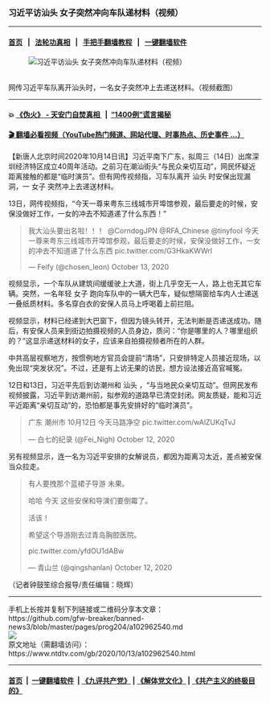 ### 习近平访汕头 女子突然冲向车队递材料（视频）
------------------------

#### [首页](https://github.com/gfw-breaker/banned-news3/blob/master/README.md) &nbsp;&nbsp;|&nbsp;&nbsp; [法轮功真相](https://github.com/begood0513/basic/blob/master/README.md)  &nbsp;&nbsp;|&nbsp;&nbsp; [手把手翻墙教程](https://github.com/gfw-breaker/guides/wiki)  &nbsp;&nbsp;|&nbsp;&nbsp; [一键翻墙软件](https://github.com/gfw-breaker/nogfw/blob/master/README.md)  



<div><div class="featured_image">
 <figure>
  <img alt="习近平访汕头 女子突然冲向车队递材料（视频）" src="https://i.ntdtv.com/assets/uploads/2020/10/1602591235556.jpg"/>
 </figure><br/>
 <span class="caption">
  网传习近平车队离开汕头时，一名女子突然冲上去递送材料。（视频截图）
 </span>
</div>
</div><hr/>

#### 💥 [《伪火》 - 天安门自焚真相 ](http://158.247.195.190:10000/videos/blog/weihuo.html)&nbsp; |&nbsp; [“1400例”谎言揭秘  ](http://158.247.195.190:10000/videos/blog/jiexi1400.html)

#### [ 🎬  翻墙必看视频（YouTube热门频道、网站代理、时事热点、历史事件 ...）](https://github.com/gfw-breaker/links/blob/master/banned.md)

<div><div class="post_content" itemprop="articleBody">
 <p>
  【新唐人北京时间2020年10月14日讯】习近平南下广东，拟周三（14日）出席深圳经济特区成立40周年活动。之前习在潮汕街头“与民众亲切互动”，网民怀疑近距离接触的都是“临时演员”。但有网传视频指，习车队离开
  <ok href="https://www.ntdtv.com/gb/汕头.htm">
   汕头
  </ok>
  时安保出现漏洞，一
  <ok href="https://www.ntdtv.com/gb/女子.htm">
   女子
  </ok>
  突然冲上去递送材料。
 </p>
 <p>
  13日，网传视频指，“今天一尊来粤东三线城市开埠馆参观，最后要走的时候，安保没做好工作，一女的冲去不知道递了什么东西！”
 </p>
 <blockquote class="twitter-tweet" data-dnt="true" data-width="500">
  <p dir="ltr" lang="zh">
   我大汕头要出名啦！！！
   <ok href="https://twitter.com/CorndogJPN?ref_src=twsrc%5Etfw">
    @CorndogJPN
   </ok>
   <ok href="https://twitter.com/RFA_Chinese?ref_src=twsrc%5Etfw">
    @RFA_Chinese
   </ok>
   <ok href="https://twitter.com/tinyfool?ref_src=twsrc%5Etfw">
    @tinyfool
   </ok>
   今天一尊来粤东三线城市开埠馆参观，最后要走的时候，安保没做好工作，一女的冲去不知道递了什么东西
   <ok href="https://t.co/G3HkaKWWrl">
    pic.twitter.com/G3HkaKWWrl
   </ok>
  </p>
  <p>
   — Feify (@chosen_leon)
   <ok href="https://twitter.com/chosen_leon/status/1315940542027427842?ref_src=twsrc%5Etfw">
    October 13, 2020
   </ok>
  </p>
 </blockquote>
 <p>
  <script async="" charset="utf-8" src="https://platform.twitter.com/widgets.js">
  </script>
 </p>
 <p>
  <p>
   视频显示，一个车队从建筑间缓缓驶上大道，街上几乎空无一人，路上也无其它车辆。突然，一名年轻
   <ok href="https://www.ntdtv.com/gb/女子.htm">
    女子
   </ok>
   跑向车队中的一辆大巴车，疑似想隔窗给车内人士递送一叠纸质材料。多名穿白衣的安保人员马上呼喝着上前拦阻。
  </p>
  <p>
   视频显示，材料已经递到大巴窗下，但因为镜头转开，无法判断是否递送成功。随后，有安保人员来到街边拍摄视频的人员身边，质问：“你是哪里的人？哪里组织的？”这显示递送材料的女子，应该来自拍摄视频者所在的人群。
  </p>
  <p>
   中共高层视察地方，按惯例地方官员会提前“清场”，只安排特定人员接近现场，以免出现“突发状况”。不过，还是有上访无果的访民，想方设法接近高官喊冤。
  </p>
  <p>
   12日和13日，习近平先后到访潮州和
   <ok href="https://www.ntdtv.com/gb/汕头.htm">
    汕头
   </ok>
   ，“与当地民众亲切互动”。但网民发布视频披露，习近平到访潮州前，拟参观的道路早已清空封闭。网友质疑，能和习近平近距离“亲切互动”的，恐怕都是事先安排好的“临时演员”。
  </p>
  <blockquote class="twitter-tweet" data-dnt="true" data-width="500">
   <p dir="ltr" lang="zh">
    广东 潮州市 10月12日 今天马路净空
    <ok href="https://t.co/wAlZUKqTvJ">
     pic.twitter.com/wAlZUKqTvJ
    </ok>
   </p>
   <p>
    — 白七的纪录 (@Fei_Nigh)
    <ok href="https://twitter.com/Fei_Nigh/status/1315624186535014401?ref_src=twsrc%5Etfw">
     October 12, 2020
    </ok>
   </p>
  </blockquote>
  <p>
   <script async="" charset="utf-8" src="https://platform.twitter.com/widgets.js">
   </script>
  </p>
  <p>
   <p>
    另有视频显示，连一名为习近平安排的女解说员，都因为距离习太近，差点被安保当众拉走。
   </p>
   <blockquote class="twitter-tweet" data-dnt="true" data-width="500">
    <p dir="ltr" lang="zh">
     有人要拽那个蓝裙子导游 未果。
    </p>
    <p>
     哈哈 今天 这些安保和导演们要倒霉了。
    </p>
    <p>
     活该！
    </p>
    <p>
     希望这个导游刚去过青岛胸腔医院。
    </p>
    <p>
     <ok href="https://t.co/yfdOU1dABw">
      pic.twitter.com/yfdOU1dABw
     </ok>
    </p>
    <p>
     — 青山兰 (@qingshanlan)
     <ok href="https://twitter.com/qingshanlan/status/1315637100197404678?ref_src=twsrc%5Etfw">
      October 12, 2020
     </ok>
    </p>
   </blockquote>
   <p>
    <script async="" charset="utf-8" src="https://platform.twitter.com/widgets.js">
    </script>
   </p>
   <p>
    <p>
     （记者钟鼓笙综合报导/责任编辑：晓辉）
    </p>
    <div class="single_ad">
    </div>
   </p>
  </p>
 </p>
</div>
</div>
<hr/>
手机上长按并复制下列链接或二维码分享本文章：<br/>
https://github.com/gfw-breaker/banned-news3/blob/master/pages/prog204/a102962540.md <br/>
<a href='https://github.com/gfw-breaker/banned-news3/blob/master/pages/prog204/a102962540.md'><img src='https://github.com/gfw-breaker/banned-news3/blob/master/pages/prog204/a102962540.md.png'/></a> <br/>
原文地址（需翻墙访问）：https://www.ntdtv.com/gb/2020/10/13/a102962540.html


------------------------
#### [首页](https://github.com/gfw-breaker/banned-news3/blob/master/README.md) &nbsp;|&nbsp; [一键翻墙软件](https://github.com/gfw-breaker/nogfw/blob/master/README.md) &nbsp;| [《九评共产党》](https://github.com/gfw-breaker/9ping.md/blob/master/README.md#九评之一评共产党是什么) | [《解体党文化》](https://github.com/gfw-breaker/jtdwh.md/blob/master/README.md) | [《共产主义的终极目的》](https://github.com/gfw-breaker/gczydzjmd.md/blob/master/README.md)


<img src='http://gfw-breaker.win/banned-news3/pages/prog204/a102962540.md' width='0px' height='0px'/>